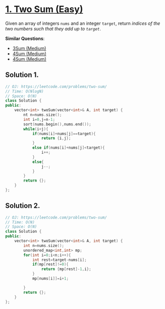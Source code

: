 # [1. Two Sum (Easy)](https://leetcode.com/problems/two-sum)

<p>Given an array of integers <code>nums</code>&nbsp;and an integer <code>target</code>, return <em>indices of the two numbers such that they add up to <code>target</code></em>.</p>




**Similar Questions**:
* [3Sum (Medium)](https://leetcode.com/problems/3sum)
* [4Sum (Medium)](https://leetcode.com/problems/4sum)
* [4Sum (Medium)](https://leetcode.com/problems/3sum-with-multiplicity/)

## Solution 1.

```cpp
// OJ: https://leetcode.com/problems/two-sum/
// Time: O(NlogN)
// Space: O(N)
class Solution {
public:
    vector<int> twoSum(vector<int>& A, int target) {
        nt n=nums.size();
        int i=0,j=n-1;
        sort(nums.begin(),nums.end());
        while(i<j){
            if(nums[i]+nums[j]==target){
                return {i,j};
            }
            else if(nums[i]+nums[j]<target){
                i++;
            }
            else{
                j--;
            }
        }
        return {};
    }
};
```

## Solution 2.

```cpp
// OJ: https://leetcode.com/problems/two-sum/
// Time: O(N)
// Space: O(N)
class Solution {
public:
    vector<int> twoSum(vector<int>& A, int target) {
        int n=nums.size();
        unordered_map<int,int> mp;
        for(int i=0;i<n;i++){
            int rest=target-nums[i];
            if(mp[rest]!=0){
                return {mp[rest]-1,i}; 
            }
            mp[nums[i]]=i+1;

        }
        return {};
    }
};
```